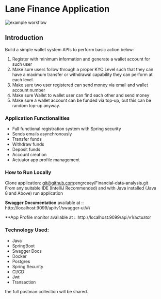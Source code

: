 
# Lane Finance Application

![example workflow](https://github.com/engrceey/Test/actions/workflows/maven.yml/badge.svg)

## Introduction 
Build a simple wallet system APIs to perform basic action below:
1. Register with minimum information and generate a wallet account for such user
2. Make sure users follow through a proper KYC Level such that they can have a maximum
transfer or withdrawal capability they can perform at each level.
3. Make sure two user registered can send money via email and wallet account number
4. Make sure Wallet to wallet user can find each other and send money
5. Make sure a wallet account can be funded via top-up, but this can be random top-up
anyway.

### Application Functionalities
* Full functional registration system with Spring security
* Sends emails asynchronously
* Transfer funds
* Withdraw funds
* Deposit funds
* Account creation
* Actuator app profile management

### How to Run Locally
Clone application: git@github.com:engrceey/Financial-data-analysis.git
From any suitable IDE (IntelliJ Recommended) and with Java installed (Java 8 and Above) run application


**Swagger Documentation** available at :: http://localhost:9099/api/v1/swagger-ui/#/

**App Profile monitor available at :: http://localhost:9099/api/v1/actuator


### Technology Used:
* Java
* SpringBoot
* Swagger Docs
* Docker
* Postgres
* Spring Security
* CI/CD
* Jwt
* Transaction

the full postman collection will be shared.

